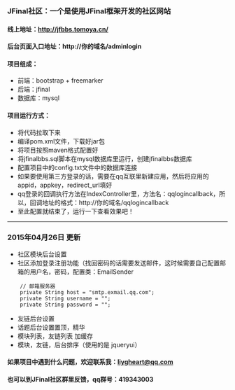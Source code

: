 ### JFinal社区：一个是使用JFinal框架开发的社区网站
#### 线上地址：http://jfbbs.tomoya.cn/
#### 后台页面入口地址：http://你的域名/adminlogin
#### 项目组成：
* 前端：bootstrap + freemarker
* 后端：jfinal 
* 数据库：mysql

#### 项目运行方式：
* 将代码拉取下来
* 编译pom.xml文件，下载好jar包
* 将项目按照maven格式配置好
* 将jfinalbbs.sql脚本在mysql数据库里运行，创建jfinalbbs数据库
* 配置项目中的config.txt文件中的数据库连接
* 如果要使用第三方登录的话，需要在qq互联里新建应用，然后将应用的appid，appkey，redirect_url填好
* qq登录的回调执行方法在IndexController里，方法名：qqlogincallback，所以，回调地址的格式：http://你的域名/qqlogincallback
* 至此配置就结束了，运行一下查看效果吧！

---
### 2015年04月26日 更新
- 社区模块后台设置
- 社区添加登录注册功能（找回密码的话需要发送邮件，这时候需要自己配置邮箱的用户名，密码，配置类：EmailSender
```
    // 邮箱服务器
    private String host = "smtp.exmail.qq.com";
    private String username = "";
    private String password = "";
```
- 友链后台设置
- 话题后台设置置顶，精华
- 模块列表，友链列表 加缓存
- 模块，友链，后台排序（使用的是 jqueryui）


#### 如果项目中遇到什么问题，欢迎联系我：liygheart@qq.com
#### 也可以到JFinal社区群里反馈，qq群号：419343003